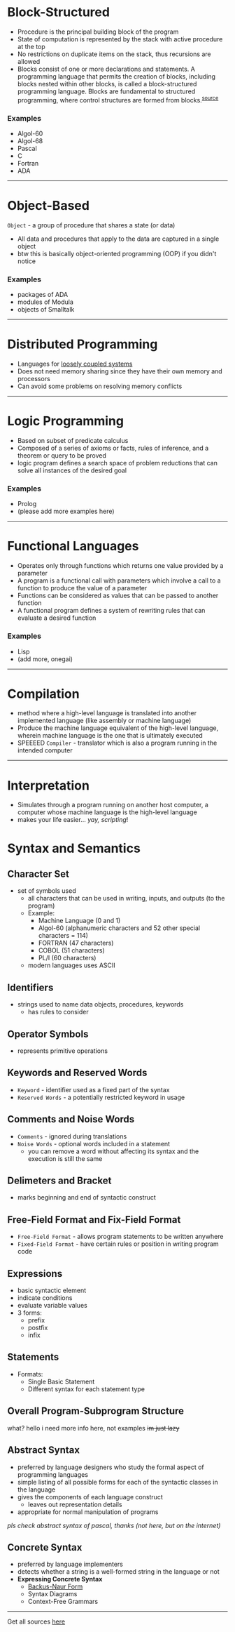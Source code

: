# Block-Structured
- Procedure is the principal building block of the program
- State of computation is represented by the stack with active procedure at the top
- No restrictions on duplicate items on the stack, thus recursions are allowed
- Blocks consist of one or more declarations and statements. A programming language that permits the creation of blocks, including blocks nested within other blocks, is called a block-structured programming language. Blocks are fundamental to structured programming, where control structures are formed from blocks.<sup>[source](https://en.wikipedia.org/wiki/Block_(programming))</sup>

### Examples
- Algol-60
- Algol-68
- Pascal
- C
- Fortran
- ADA

----

# Object-Based
`Object` - a group of procedure that shares a state (or data)
- All data and procedures that apply to the data are captured in a single object
- btw this is basically object-oriented programming (OOP) if you didn't notice

### Examples
- packages of ADA
- modules of Modula
- objects of Smalltalk

----

# Distributed Programming
- Languages for [loosely coupled systems](../../DEFINITIONS.md#Loose%20Coupling)
- Does not need memory sharing since they have their own memory and processors
- Can avoid some problems on resolving memory conflicts

---
# Logic Programming
- Based on subset of predicate calculus
- Composed of a series of axioms or facts, rules of inference, and a theorem or query to be proved
- logic program defines a search space of problem reductions that can solve all instances of the desired goal

### Examples
- Prolog
- (please add more examples here)

---
# Functional Languages
- Operates only through functions which returns one value provided by a parameter
- A program is a functional call with parameters which involve a call to a function to produce the value of a parameter
- Functions can be considered as values that can be passed to another function
- A functional program defines a system of rewriting rules that can evaluate a desired function

### Examples
- Lisp
- (add more, onegai)

----
# Compilation
- method where a high-level language is translated into another implemented language (like assembly or machine language)
- Produce the machine language equivalent of the high-level language, wherein machine language is the one that is ultimately executed
- SPEEEED
`Compiler` - translator which is also a program running in the intended computer

----
# Interpretation
- Simulates through a program running on another host computer, a computer whose machine language is the high-level language
- makes your life easier... *yay, scripting*!

# Syntax and Semantics
## Character Set
- set of symbols used
	- all characters that can be used in writing, inputs, and outputs (to the program)
	- Example:
		- Machine Language (0 and 1)
		- Algol-60 (alphanumeric characters and 52 other special characters = 114)
		- FORTRAN (47 characters)
		- COBOL (51 characters)
		- PL/I (60 characters)
	- modern languages uses ASCII

## Identifiers
- strings used to name data objects, procedures, keywords
	- has rules to consider
	
## Operator Symbols
- represents primitive operations

## Keywords and Reserved Words
- `Keyword` - identifier used as a fixed part of the syntax
- `Reserved Words` - a potentially restricted keyword in usage

## Comments and Noise Words
- `Comments` - ignored during translations
- `Noise Words` - optional words included in a statement
	- you can remove a word without affecting its syntax and the execution is still the same

## Delimeters and Bracket
- marks beginning and end of syntactic construct

## Free-Field Format and Fix-Field Format
- `Free-Field Format` - allows program statements to be written anywhere
- `Fixed-Field Format` - have certain rules or position in writing program code

## Expressions
- basic syntactic element
- indicate conditions
- evaluate variable values
- 3 forms:
	- prefix
	- postfix
	- infix

## Statements
- Formats:
	- Single Basic Statement
	- Different syntax for each statement type

## Overall Program-Subprogram Structure
what? hello i need more info here, not examples ~~im just lazy~~


## Abstract Syntax
- preferred by language designers who study the formal aspect of programming languages
- simple listing of all possible forms for each of the syntactic classes in the language
- gives the components of each language construct
	- leaves out representation details
- appropriate for normal manipulation of programs

*pls check abstract syntax of pascal, thanks (not here, but on the internet)*

## Concrete Syntax
- preferred by language implementers
- detects whether a string is a well-formed string in the language or not
- **Expressing Concrete Syntax**
	- [Backus-Naur Form](./Week%203-4/Backus-Naur%20Form.md)
	- Syntax Diagrams
	- Context-Free Grammars

----
Get all sources [here](../../../REFERENCES.md#INFO_DUMP)